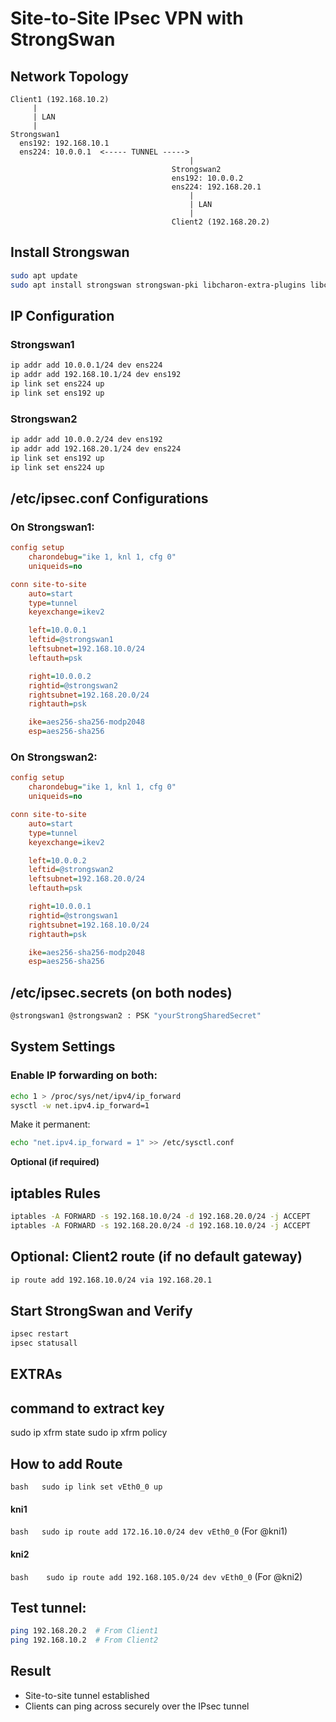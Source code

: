 
# Site-to-Site IPsec VPN with StrongSwan

## Network Topology

```
Client1 (192.168.10.2)
     |
     | LAN
     |
Strongswan1
  ens192: 192.168.10.1
  ens224: 10.0.0.1  <----- TUNNEL ----->  
                                        |
                                    Strongswan2
                                    ens192: 10.0.0.2
                                    ens224: 192.168.20.1
                                        |
                                        | LAN
                                        |
                                    Client2 (192.168.20.2)
```
## Install Strongswan
```bash
sudo apt update
sudo apt install strongswan strongswan-pki libcharon-extra-plugins libcharon-extauth-plugins libstrongswan-extra-plugins
```

## IP Configuration

### Strongswan1
```bash
ip addr add 10.0.0.1/24 dev ens224
ip addr add 192.168.10.1/24 dev ens192
ip link set ens224 up
ip link set ens192 up
```

### Strongswan2
```bash
ip addr add 10.0.0.2/24 dev ens192
ip addr add 192.168.20.1/24 dev ens224
ip link set ens192 up
ip link set ens224 up
```
## /etc/ipsec.conf Configurations

### On Strongswan1:
```ini
config setup
    charondebug="ike 1, knl 1, cfg 0"
    uniqueids=no

conn site-to-site
    auto=start
    type=tunnel
    keyexchange=ikev2

    left=10.0.0.1
    leftid=@strongswan1
    leftsubnet=192.168.10.0/24
    leftauth=psk

    right=10.0.0.2
    rightid=@strongswan2
    rightsubnet=192.168.20.0/24
    rightauth=psk

    ike=aes256-sha256-modp2048
    esp=aes256-sha256
```

### On Strongswan2:
```ini
config setup
    charondebug="ike 1, knl 1, cfg 0"
    uniqueids=no

conn site-to-site
    auto=start
    type=tunnel
    keyexchange=ikev2

    left=10.0.0.2
    leftid=@strongswan2
    leftsubnet=192.168.20.0/24
    leftauth=psk

    right=10.0.0.1
    rightid=@strongswan1
    rightsubnet=192.168.10.0/24
    rightauth=psk

    ike=aes256-sha256-modp2048
    esp=aes256-sha256
```


## /etc/ipsec.secrets (on both nodes)

```bash
@strongswan1 @strongswan2 : PSK "yourStrongSharedSecret"
```

## System Settings

### Enable IP forwarding on both:
```bash
echo 1 > /proc/sys/net/ipv4/ip_forward
sysctl -w net.ipv4.ip_forward=1
```

Make it permanent:
```bash
echo "net.ipv4.ip_forward = 1" >> /etc/sysctl.conf
```

**Optional (if required)**
## iptables Rules

```bash
iptables -A FORWARD -s 192.168.10.0/24 -d 192.168.20.0/24 -j ACCEPT
iptables -A FORWARD -s 192.168.20.0/24 -d 192.168.10.0/24 -j ACCEPT
```


## Optional: Client2 route (if no default gateway)

```bash
ip route add 192.168.10.0/24 via 192.168.20.1
```

## Start StrongSwan and Verify

```bash
ipsec restart
ipsec statusall
```
## EXTRAs
## command to extract key
sudo ip  xfrm state
sudo ip xfrm policy

## How to add Route
 ```bash   sudo ip link set vEth0_0 up ```
 #### kni1
 ```bash   sudo ip route add 172.16.10.0/24 dev vEth0_0``` 
 (For @kni1)
#### kni2
```bash    sudo ip route add 192.168.105.0/24 dev vEth0_0``` 
(For @kni2)


## Test tunnel:
```bash
ping 192.168.20.2  # From Client1
ping 192.168.10.2  # From Client2
```

## Result

- Site-to-site tunnel established
- Clients can ping across securely over the IPsec tunnel
